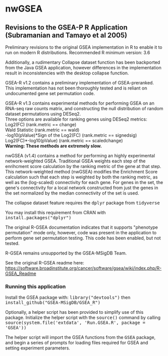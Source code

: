 # nwGSEA
## Revisions to the GSEA-P R Application (Subramanian and Tamayo et al 2005)

Preliminary revisions to the original GSEA implementation in R to enable it to run on modern R distributions.
Recommended R minimum version: 3.6

Additionally, a rudimentary Collapse dataset function has been backported from the Java GSEA application, however differences in the implementation result in inconsistencies with the desktop collapse function.

GSEA-R v1.2 contains a preliminary implementation of GSEA-preranked. This implementation has not been thoroughly tested and is reliant on undocumented gene set permutation code.

GSEA-R v1.3 contains experimental methods for performing GSEA on an RNA-seq raw counts matrix, and constructing the null distribution of random dataset permutations using DESeq2. <br>
Three options are available for ranking genes using DESeq2 metrics: <br>
Log2(FC) (rank.metric == change)<br>
Wald Statistic (rank.metric == wald)<br>
-log10(pValue)\*Sign of the Log2(FC) (rank.metric == signedsig)<br>
Log2(FC)\*-log10(pValue) (rank.metric == scaledchange)<br>
<b>Warning: These methods are extremely slow.</b>

nwGSEA (v1.4) contains a method for performing an highly experimental network-weighted GSEA. Traditional GSEA weights each step of the enrihcment score calculation by the ranking metric of the gene at that step. This network-weighted method (nwGSEA) modifies the Enrichment Score calculation such that each step is weighted by both the ranking metric, as well as the (log-scaled) connectivity for each gene. For genes in the set, the gene's connectivity for a local network constructed from just the genes in the set normalized by the median connectivity of the set is used. <br>

The collapse dataset feature requires the <tt>dplyr</tt> package from <tt>tidyverse</tt>

You may install this requirement from CRAN with <tt>install.packages("dplyr")</tt>

The original R-GSEA documentation indicates that it supports "phenotype permutation" mode only, however, code was present in the application to perform gene set permutation testing. This code has been enabled, but not tested.

R-GSEA remains unsupported by the GSEA-MSigDB Team.

See the original R-GSEA readme here: https://software.broadinstitute.org/cancer/software/gsea/wiki/index.php/R-GSEA_Readme

### Running this application
Install the GSEA package with: <tt>library("devtools")</tt> then <tt>install_github("GSEA-MSigDB/GSEA_R")</tt>

Optionally, a helper script has been provided to simplify use of this package. Initialize the helper script with the <tt>source()</tt> command by calling <tt>source(system.file('extdata', 'Run.GSEA.R', package = 'GSEA'))</tt>

The helper script will import the GSEA functions from the <tt>GSEA</tt> package, and begin a series of prompts for loading files required for GSEA and setting experiment parameters.
